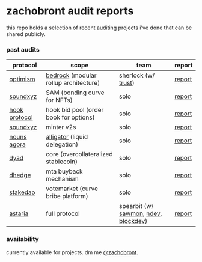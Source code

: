 # zachobront audit reports

this repo holds a selection of recent auditing projects i've done that can be shared publicly.

### past audits

| protocol | scope | team | report |
| ---- | ---- | ----------- | ---------|
| [optimism](https://www.optimism.io/) | [bedrock](https://community.optimism.io/docs/developers/bedrock/explainer/) (modular rollup architecture) | sherlock (w/ [trust](https://twitter.com/trust__90)) | [report](https://github.com/sherlock-audit/2023-01-optimism-judging) |
| [soundxyz](https://sound.xyz/) | SAM (bonding curve for NFTs) | solo | [report](reports/sound.md) |
| [hook protocol](http://hook.xyz/) | hook bid pool (order book for options) | solo | [report](reports/hook.md) |
| [soundxyz](https://sound.xyz/) | minter v2s | solo | [report](reports/sound2.md) |
| [nouns agora](https://www.nounsagora.com/) | [alligator](https://github.com/voteagora/liquid-delegator/) (liquid delegation) | solo | [report](reports/alligator.md) |
| [dyad](https://members.delphidigital.io/reports/exploring-dyad-a-new-approach-to-decentralized-stablecoins/#sneak-peek) | core (overcollateralized stablecoin) | solo | [report](reports/dyad.pdf) |
| [dhedge](https://www.dhedge.org/) | mta buyback mechanism | solo | [report](reports/dhedge.md) |
| [stakedao](https://stakedao.org/) | votemarket (curve bribe platform) | solo | [report](reports/stakedao.md) |
| [astaria](https://astaria.xyz/) | full protocol | spearbit (w/ [sawmon](https://twitter.com/sw0nt), [ndev](https://twitter.com/noahmarconi), [blockdev](https://twitter.com/blockdeveth)) | [report](reports/astaria.pdf) |


### availability

currently available for projects. dm me [@zachobront](http://twitter.com/zachobront).
